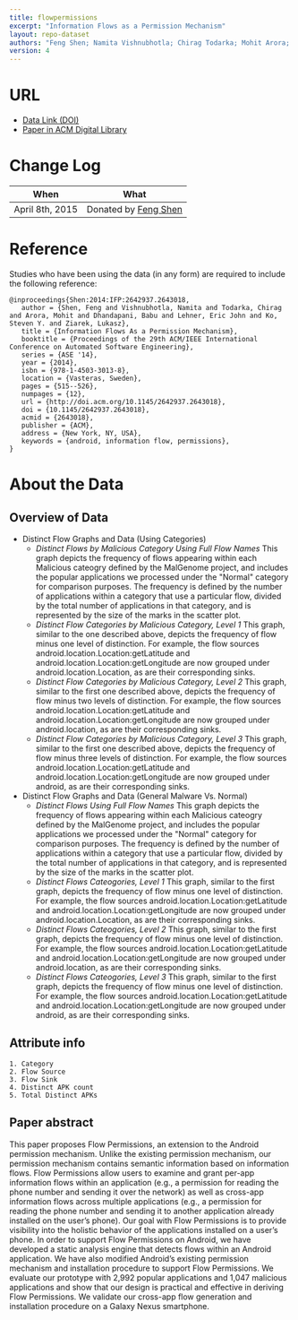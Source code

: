 ```yaml
---
title: flowpermissions
excerpt: "Information Flows as a Permission Mechanism"
layout: repo-dataset
authors: "Feng Shen; Namita Vishnubhotla; Chirag Todarka; Mohit Arora; Babu Dhandapani; Eric John Lehner; Steven Y. Ko; Lukasz Ziarek"
version: 4
---
```


# URL

* [Data Link (DOI)](https://doi.org/10.5281/zenodo.439596)
* [Paper in ACM Digital Library](http://dl.acm.org/citation.cfm?id=2643018)

# Change Log

When | What
---- | ----
April 8th, 2015 | Donated by [Feng Shen](/repo/people/data-donors/promise4.html)

# Reference

Studies who have been using the data (in any form) are required to include the following reference:

```
@inproceedings{Shen:2014:IFP:2642937.2643018,
   author = {Shen, Feng and Vishnubhotla, Namita and Todarka, Chirag and Arora, Mohit and Dhandapani, Babu and Lehner, Eric John and Ko, Steven Y. and Ziarek, Lukasz},
   title = {Information Flows As a Permission Mechanism},
   booktitle = {Proceedings of the 29th ACM/IEEE International Conference on Automated Software Engineering},
   series = {ASE '14},
   year = {2014},
   isbn = {978-1-4503-3013-8},
   location = {Vasteras, Sweden},
   pages = {515--526},
   numpages = {12},
   url = {http://doi.acm.org/10.1145/2642937.2643018},
   doi = {10.1145/2642937.2643018},
   acmid = {2643018},
   publisher = {ACM},
   address = {New York, NY, USA},
   keywords = {android, information flow, permissions},
}
```

# About the Data

## Overview of Data

* Distinct Flow Graphs and Data (Using Categories)
  * *Distinct Flows by Malicious Category Using Full Flow Names* This graph depicts the frequency of flows appearing within each Malicious cateogry defined by the MalGenome project, and includes the popular applications we processed under the "Normal" category for comparison purposes. The frequency is defined by the number of applications within a category that use a particular flow, divided by the total number of applications in that category, and is represented by the size of the marks in the scatter plot.
  * *Distinct Flow Categories by Malicious Category, Level 1* This graph, similar to the one described above, depicts the frequency of flow minus one level of distinction. For example, the flow sources android.location.Location:getLatitude and android.location.Location:getLongitude are now grouped under android.location.Location, as are their corresponding sinks.
  * *Distinct Flow Categories by Malicious Category, Level 2* This graph, similar to the first one described above, depicts the frequency of flow minus two levels of distinction. For example, the flow sources android.location.Location:getLatitude and android.location.Location:getLongitude are now grouped under android.location, as are their corresponding sinks.
  * *Distinct Flow Categories by Malicious Category, Level 3* This graph, similar to the first one described above, depicts the frequency of flow minus three levels of distinction. For example, the flow sources android.location.Location:getLatitude and android.location.Location:getLongitude are now grouped under android, as are their corresponding sinks.
* Distinct Flow Graphs and Data (General Malware Vs. Normal)
  * *Distinct Flows Using Full Flow Names* This graph depicts the frequency of flows appearing within each Malicious cateogry defined by the MalGenome project, and includes the popular applications we processed under the "Normal" category for comparison purposes. The frequency is defined by the number of applications within a category that use a particular flow, divided by the total number of applications in that category, and is represented by the size of the marks in the scatter plot.
  * *Distinct Flows Cateogories, Level 1* This graph, similar to the first graph, depicts the frequency of flow minus one level of distinction. For example, the flow sources android.location.Location:getLatitude and android.location.Location:getLongitude are now grouped under android.location.Location, as are their corresponding sinks.
  * *Distinct Flows Cateogories, Level 2* This graph, similar to the first graph, depicts the frequency of flow minus one level of distinction. For example, the flow sources android.location.Location:getLatitude and android.location.Location:getLongitude are now grouped under android.location, as are their corresponding sinks.
  * *Distinct Flows Cateogories, Level 3* This graph, similar to the first graph, depicts the frequency of flow minus one level of distinction. For example, the flow sources android.location.Location:getLatitude and android.location.Location:getLongitude are now grouped under android, as are their corresponding sinks.

## Attribute info
	1. Category
	2. Flow Source
	3. Flow Sink
	4. Distinct APK count
	5. Total Distinct APKs

## Paper abstract

This paper proposes Flow Permissions, an extension to the Android permission mechanism. Unlike the existing permission mechanism, our permission mechanism contains semantic information based on information flows. Flow Permissions allow users to examine and grant per-app information flows within an application (e.g., a permission for reading the phone number and sending it over the network) as well as cross-app information flows across multiple applications (e.g., a permission for reading the phone number and sending it to another application already installed on the user’s phone). Our goal with Flow Permissions is to provide visibility into the holistic behavior of the applications installed on a user’s phone. In order to support Flow Permissions on Android, we have developed a static analysis engine that detects flows within an Android application. We have also modified Android’s existing permission mechanism and installation procedure to support Flow Permissions. We evaluate our prototype with 2,992 popular applications and 1,047 malicious applications and show that our design is practical and effective in deriving Flow Permissions. We validate our cross-app flow generation and installation procedure on a Galaxy Nexus smartphone.

